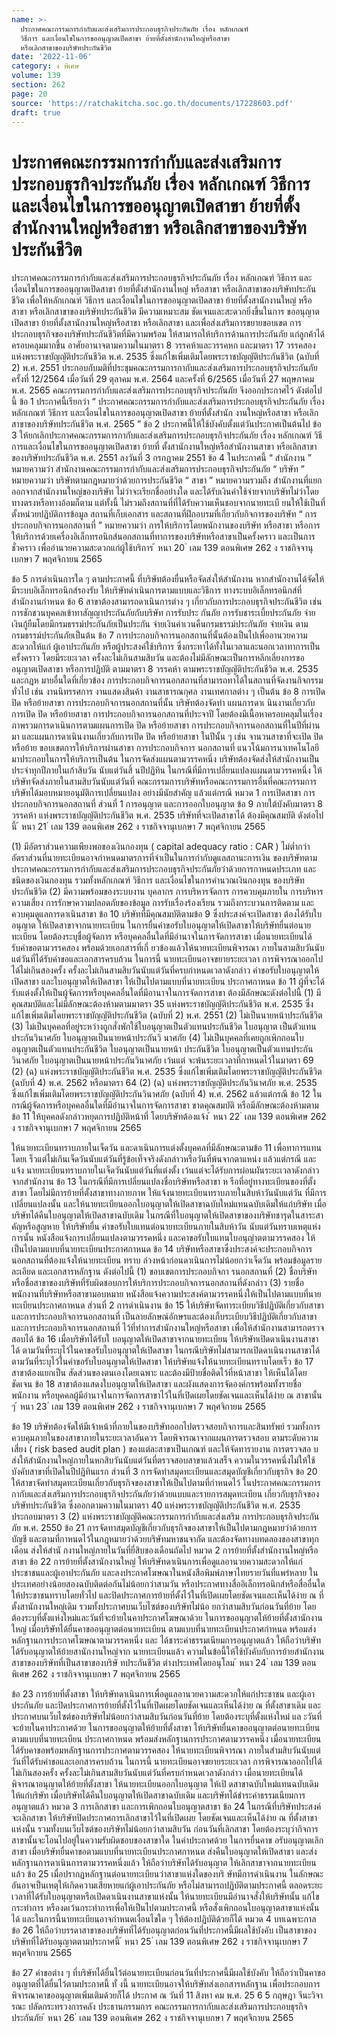 ```yaml
---
name: >-
  ประกาศคณะกรรมการกำกับและส่งเสริมการประกอบธุรกิจประกันภัย เรื่อง หลักเกณฑ์
  วิธีการ และเงื่อนไขในการขออนุญาตเปิดสาขา ย้ายที่ตั้งสำนักงานใหญ่หรือสาขา
  หรือเลิกสาขาของบริษัทประกันชีวิต
date: '2022-11-06'
category: ง พิเศษ
volume: 139
section: 262
page: 20
source: 'https://ratchakitcha.soc.go.th/documents/17228603.pdf'
draft: true
---
```


# ประกาศคณะกรรมการกำกับและส่งเสริมการประกอบธุรกิจประกันภัย เรื่อง หลักเกณฑ์ วิธีการ และเงื่อนไขในการขออนุญาตเปิดสาขา ย้ายที่ตั้งสำนักงานใหญ่หรือสาขา หรือเลิกสาขาของบริษัทประกันชีวิต

ประกาศคณะกรรมการกำกับและส่งเสริมการประกอบธุรกิจประกันภัย เรื่อง หลักเกณฑ์ วิธีการ และเงื่อนไขในการขออนุญาตเปิดสาขา ย้ายที่ตั้งสำนักงานใหญ่ หรือสาขา หรือเลิกสาขาของบริษัทประกันชีวิต เพื่อให้หลักเกณฑ์ วิธีการ และเงื่อนไขในการขออนุญาตเปิดสาขา ย้ายที่ตั้งสานักงานใหญ่ หรือสาขา หรือเลิกสาขาของบริษัทประกันชีวิต มีความเหมาะสม ชัดเจนและสะดวกยิ่งขึ้นในการ ขออนุญาตเปิดสาขา ย้ายที่ตั้งสานักงานใหญ่หรือสาขา หรือเลิกสาขา และเพื่อส่งเสริมการขยายขอบเขต การประกอบธุรกิจของบริษัทประกันชีวิตที่มีความพร้อม ให้สามารถให้บริการด้านการประกันภัย แก่ลูกค้าได้ครอบคลุมมากขึ้น อาศัยอานาจตามความในมาตรา 8 วรรคห้าและวรรคหก และมาตรา 17 วรรคสอง แห่งพระราชบัญญัติประกันชีวิต พ.ศ. 2535 ซึ่งแก้ไขเพิ่มเติมโดยพระราชบัญญัติประกันชีวิต (ฉบับที่ 2) พ.ศ. 2551 ประกอบกับมติที่ประชุมคณะกรรมการกากับและส่งเสริมการประกอบธุรกิจประกันภัย ครั้งที่ 12/2564 เมื่อวันที่ 29 ตุลาคม พ.ศ. 2564 และครั้งที่ 6/2565 เมื่อวันที่ 27 พฤษภาคม พ.ศ. 2565 คณะกรรมการกำกับและส่งเสริมการประกอบธุรกิจประกันภัย จึงออกประกาศไว้ ดังต่อไปนี้ ข้อ 1 ประกาศนี้เรียกว่า “ ประกาศคณะกรรมการกำกับและส่งเสริมการประกอบธุรกิจประกันภัย เรื่อง หลักเกณฑ์ วิธีการ และเงื่อนไขในการขออนุญาตเปิดสาขา ย้ายที่ตั้งสำนัก งานใหญ่หรือสาขา หรือเลิกสาขาของบริษัทประกันชีวิต พ.ศ. 2565 ” ข้อ 2 ประกาศนี้ให้ใช้บังคับตั้งแต่วันประกาศเป็นต้นไป ข้อ 3 ให้ยกเลิกประกาศคณะกรรมการกากับและส่งเสริมการประกอบธุรกิจประกันภัย เรื่อง หลักเกณฑ์ วิธีการและเงื่อนไขในการขออนุญาตเปิดสาขา ย้ายที่ ตั้งสานักงานใหญ่หรือสำนักงานสาขา หรือเลิกสาขาของบริษัทประกันชีวิต พ.ศ. 2551 ลงวันที่ 3 กรกฎาคม 2551 ข้อ 4 ในประกาศนี้ “ สำนักงาน ” หมายความว่า สำนักงานคณะกรรมการกำกับและส่งเสริมการประกอบธุรกิจประกันภัย “ บริษัท ” หมายความว่า บริษัทตามกฎหมายว่าด้วยการประกันชีวิต “ สาขา ” หมายความรวมถึง สำนักงานที่แยกออกจากสำนักงานใหญ่ของบริษัท ไม่ว่าจะเรียกชื่ออย่างใด และได้รับเงินค่าใช้จ่ายจากบริษัทไม่ว่าโดยทางตรงหรือทางอ้อมก็ตาม แต่ทั้งนี้ ไม่รวมถึงสถานที่ที่ได้รับความเห็นชอบจากนายทะเบี ยนให้ใช้เป็นที่ตั้งหน่วยปฏิบัติการข้อมูล สถานที่เก็บเอกสาร และสถานที่ฝึกอบรมที่เกี่ยวกับกิจการของบริษัท “ การประกอบกิจการนอกสถานที่ ” หมายความว่า การให้บริการโดยพนักงานของบริษัท หรือสาขา หรือการให้บริการด้วยเครื่องอิเล็กทรอนิกส์นอกสถานที่ทาการของบริษัทหรือสาขาเป็นครั้งคราว และเป็นการชั่วคราว เพื่ออำนวยความสะดวกแก่ผู้ใช้บริการ ้ หนา 20 ่ เลม 139 ตอนพิเศษ 262 ง ราชกิจจานุเบกษา 7 พฤศจิกายน 2565

ข้อ 5 การดำเนินการใด ๆ ตามประกาศนี้ ที่บริษัทต้องยื่นหรือจัดส่งให้สำนักงาน หากสำนักงานได้จัดให้มีระบบอิเล็กทรอนิกส์รองรับ ให้บริษัทดำเนินการตามแบบและวิธีการ ทางระบบอิเล็กทรอนิกส์ที่สำนักงานกำหนด ข้อ 6 สาขาต้องสามารถดาเนินการต่าง ๆ เกี่ยวกับการประกอบธุรกิจประกันชีวิต เช่น การชักชวนบุคคลเข้าทาสัญญาประกันภัยกับบริษัท การรับประ กันภัย การรับชาระเบี้ยประกันภัย จ่ายเงินกู้ยืมโดยมีกรมธรรม์ประกันภัยเป็นประกัน จ่ายเงินค่าเวนคืนกรมธรรม์ประกันภัย จ่ายเงิน ตามกรมธรรม์ประกันภัยเป็นต้น ข้อ 7 การประกอบกิจการนอกสถานที่นั้นต้องเป็นไปเพื่ออานวยความสะดวกให้แก่ ผู้เอาประกันภัย หรือผู้ประสงค์ใช้บริการ ซึ่งกระทาได้ทั้งในเวลาและนอกเวลาทาการเป็นครั้งคราว โดยมีระยะเวลา ครั้งละไม่เกินสามสิบวัน และต้องไม่มีลักษณะเป็นการหลีกเลี่ยงการขออนุญาตเปิดสาขา หรือการปฏิบัติ ตามมาตรา 8 วรรคห้า ตามพระราชบัญญัติประกันชีวิต พ.ศ. 2535 และกฎห มายอื่นใดที่เกี่ยวข้อง การประกอบกิจการนอกสถานที่สามารถทาได้ในสถานที่จัดงานกิจกรรมทั่วไป เช่น งานนิทรรศการ งานแสดงสินค้า งานสาธารณกุศล งานเทศกาลต่าง ๆ เป็นต้น ข้อ 8 การเปิด ปิด หรือย้ายสาขา การประกอบกิจการนอกสถานที่นั้น บริษัทต้องจัดทำ แผนการดาเ นินงานเกี่ยวกับการเปิด ปิด หรือย้ายสาขา การประกอบกิจการนอกสถานที่ประจาปี โดยต้องมีเนื้อหาครอบคลุมในเรื่องภาพรวมการดาเนินการตามแผนการเปิด ปิด หรือย้ายสาขา การประกอบกิจการนอกสถานที่ในปีที่ผ่านมา และแผนการดาเนินงานเกี่ยวกับการเปิด ปิด หรือย้ายสาขา ในปีนั้น ๆ เช่น จานวนสาขาที่จะเปิด ปิด หรือย้าย ขอบเขตการให้บริการผ่านสาขา การประกอบกิจการ นอกสถานที่ แนวโน้มการนาเทคโนโลยีมาประกอบในการให้บริการเป็นต้น ในการจัดส่งแผนตามวรรคหนึ่ง บริษัทต้องจัดส่งให้สำนักงานเป็นประจำทุกปีภายในเก้าสิบวัน นับแต่วันสิ้ นปีปฏิทิน ในกรณีที่มีการเปลี่ยนแปลงแผนตามวรรคหนึ่ง ให้บริษัทจัดส่งภายในสามสิบวันนับแต่วันที่ คณะกรรมการบริษัทหรือคณะกรรมการอื่นที่คณะกรรมการบริษัทได้มอบหมายอนุมัติการเปลี่ยนแปลง อย่างมีนัยสำคัญ แล้วแต่กรณี หมวด 1 การเปิดสาขา การประกอบกิจการนอกสถานที่ ส่วนที่ 1 การอนุญาต และการออกใบอนุญาต ข้อ 9 ภายใต้บังคับมาตรา 8 วรรคห้า แห่งพระราชบัญญัติประกันชีวิต พ.ศ. 2535 บริษัทที่จะเปิดสาขาได้ ต้องมีคุณสมบัติ ดังต่อไปนี้ ้ หนา 21 ่ เลม 139 ตอนพิเศษ 262 ง ราชกิจจานุเบกษา 7 พฤศจิกายน 2565

(1) มีอัตราส่วนความเพียงพอของเงินกองทุน ( capital adequacy ratio : CAR ) ไม่ต่ำกว่าอัตราส่วนที่นายทะเบียนอาจกำหนดมาตรการที่จำเป็นในการกำกับดูแลสถานะการเงิน ของบริษัทตามประกาศคณะกรรมการกำกับและส่งเสริมการประกอบธุรกิจประกันภัยว่าด้วยการกาหนดประเภท และชนิดของเงินกองทุน รวมทั้งหลักเกณฑ์ วิธีการ และเงื่อนไขในการคำนวณเงินกองทุน ของบริษัทประกันชีวิต (2) มีความพร้อมของระบบงาน บุคลากร การบริหารจัดการ การควบคุมภายใน การบริหาร ความเสี่ยง การรักษาความปลอดภัยของข้อมูล การรับเรื่องร้องเรียน รวมถึงกระบวนการติดตาม และควบคุมดูแลการดาเนินสาขา ข้อ 10 บริษัทที่มีคุณสมบัติตามข้อ 9 ซึ่งประสงค์จะเปิดสาขา ต้องได้รับใบอนุญาต ให้เปิดสาขาจากนายทะเบียน ในการยื่นคำขอรับใบอนุญาตให้เปิดสาขาให้บริษัทยื่นต่อนายทะเบียน โดยต้องระบุชื่อผู้จัดการ หรือบุคคลอื่นใดที่มีอำนาจในการจัดการสาขา เมื่อนายทะเบียนได้รับคำขอตามวรรคสอง พร้อมด้วยเอกสารที่เกี่ ยวข้องแล้วให้นายทะเบียนพิจารณา ภายในสามสิบวันนับแต่วันที่ได้รับคำขอและเอกสารครบถ้วน ในการนี้ นายทะเบียนอาจขยายระยะเวลา การพิจารณาออกไปได้ไม่เกินสองครั้ง ครั้งละไม่เกินสามสิบวันนับแต่วันที่ครบกำหนดเวลาดังกล่าว คำขอรับใบอนุญาตให้เปิดสาขา และใบอนุญาตให้เปิดสาขา ให้เป็นไปตามแบบที่นายทะเบียน ประกาศกาหนด ข้อ 11 ผู้ที่จะได้รับแต่งตั้งให้เป็นผู้จัดการหรือบุคคลอื่นใดที่มีอานาจในการจัดการสาขา ต้องมีลักษณะดังต่อไปนี้ (1) มีคุณสมบัติและไม่มีลักษณะต้องห้ามตามมาตรา 35 แห่งพระราชบัญญัติประกันชีวิต พ.ศ. 2535 ซึ่งแก้ไขเพิ่มเติมโดยพระราชบัญญัติประกันชีวิต (ฉบับที่ 2) พ.ศ. 2551 (2) ไม่เป็นนายหน้าประกันชีวิต (3) ไม่เป็นบุคคลที่อยู่ระหว่างถูกสั่งพักใช้ใบอนุญาตเป็นตัวแทนประกันชีวิต ใบอนุญาต เป็นตัวแทนประกันวินาศภัย ใบอนุญาตเป็นนายหน้าประกันวิ นาศภัย (4) ไม่เป็นบุคคลที่เคยถูกเพิกถอนใบอนุญาตเป็นตัวแทนประกันชีวิต ใบอนุญาตเป็นนายหน้า ประกันชีวิต ใบอนุญาตเป็นตัวแทนประกันวินาศภัย ใบอนุญาตเป็นนายหน้าประกันวินาศภัย เว้นแต่ จะพ้นระยะเวลาที่กาหนดไว้ในมาตรา 69 (2) (ฉ) แห่งพระราชบัญญัติประกันชีวิต พ.ศ. 2535 ซึ่งแก้ไขเพิ่มเติมโดยพระราชบัญญัติประกันชีวิต (ฉบับที่ 4) พ.ศ. 2562 หรือมาตรา 64 (2) (ฉ) แห่งพระราชบัญญัติประกันวินาศภัย พ.ศ. 2535 ซึ่งแก้ไขเพิ่มเติมโดยพระราชบัญญัติประกันวินาศภัย (ฉบับที่ 4) พ.ศ. 2562 แล้วแต่กรณี ข้อ 12 ในกรณีผู้จัดการหรือบุคคลอื่นใดที่มีอำนาจในการจัดการสาขา ขาดคุณสมบัติ หรือมีลักษณะต้องห้ามตามข้อ 11 ให้บุคคลดังกล่าวหยุดการปฏิบัติหน้าที่ โดยบริษัทต้องแจ้ง ้ หนา 22 ่ เลม 139 ตอนพิเศษ 262 ง ราชกิจจานุเบกษา 7 พฤศจิกายน 2565

ให้นายทะเบียนทราบภายในเจ็ดวัน และดาเนินการแต่งตั้งบุคคลที่มีลักษณะตามข้อ 11 เพื่อทาการแทน โดยเ ร็วแต่ไม่เกินเจ็ดวันนับแต่วันที่รู้ข้อเท็จจริงดังกล่าวหรือวันที่พ้นจากตาแหน่ง แล้วแต่กรณี และแจ้ง นายทะเบียนทราบภายในเจ็ดวันนับแต่วันที่แต่งตั้ง เว้นแต่จะได้รับการผ่อนผันระยะเวลาดังกล่าว จากสำนักงาน ข้อ 13 ในกรณีที่มีการเปลี่ยนแปลงชื่อบริษัทหรือสาขา ห รือที่อยู่ทางทะเบียนของที่ตั้งสาขา โดยไม่มีการย้ายที่ตั้งสาขาทางกายภาพ ให้แจ้งนายทะเบียนทราบภายในสิบห้าวันนับแต่วัน ที่มีการเปลี่ยนแปลงนั้น และให้นายทะเบียนออกใบอนุญาตให้เปิดสาขาฉบับใหม่แทนฉบับเดิมให้แก่บริษัท เมื่อบริษัทได้คืนใบอนุญาตให้เปิดสาขาฉบับเดิม ในกรณีที่ใบอนุญาตให้เปิดสาขาของบริษัทชารุดในสาระสาคัญหรือสูญหาย ให้บริษัทยื่น คำขอรับใบแทนต่อนายทะเบียนภายในสิบห้าวัน นับแต่วันทราบเหตุแห่งการนั้น หนังสือแจ้งการเปลี่ยนแปลงตามวรรคหนึ่ง และคาขอรับใบแทนใบอนุญำตตามวรรคสอง ให้เป็นไปตามแบบที่นายทะเบียนประกาศกาหนด ข้อ 14 บริษัทหรือสาขาซึ่งประสงค์จะประกอบกิจการนอกสถานที่ต้องแจ้งให้นายทะเบียน ทราบ ล่วงหน้าก่อนดาเนินการไม่น้อยกว่าเจ็ดวัน พร้อมข้อมูลรายละเอียด และเอกสารหลักฐาน ดังต่อไปนี้ (1) ขอบเขตการประกอบกิจกา รนอกสถานที่ (2) ชื่อบริษัทหรือชื่อสาขาของบริษัทที่รับผิดชอบการให้บริการประกอบกิจการนอกสถานที่ดังกล่าว (3) รายชื่อพนักงานที่บริษัทหรือสาขามอบหมาย หนังสือแจ้งความประสงค์ตามวรรคหนึ่งให้เป็นไปตามแบบที่นายทะเบียนประกาศกาหนด ส่วนที่ 2 การดำเนินงาน ข้อ 15 ให้บริษัทจัดทาระเบียบวิธีปฏิบัติเกี่ยวกับสาขา และการประกอบกิจการนอกสถานที่ เป็นลายลักษณ์อักษรและต้องเก็บระเบียบวิธีปฏิบัติเกี่ยวกับสาขา และการประกอบกิจการนอกสถานที่ ไว้ที่ทำการสำนักงานใหญ่หรือสาขา เพื่อให้สำนักงานสามารถตรวจสอบได้ ข้อ 16 เมื่อบริษัทได้รับใ บอนุญาตให้เปิดสาขาจากนายทะเบียน ให้บริษัทเปิดดาเนินงานสาขาได้ ตามวันที่ระบุไว้ในคาขอรับใบอนุญาตให้เปิดสาขา ในกรณีบริษัทไม่สามารถเปิดดาเนินงานสาขาได้ ตามวันที่ระบุไว้ในคำขอรับใบอนุญาตให้เปิดสาขา ให้บริษัทแจ้งให้นายทะเบียนทราบโดยเร็ว ข้อ 17 สาขาต้องแยกเป็น สัดส่วนของตนเองโดยเฉพาะ และต้องมีป้ายชื่อติดไว้ที่หน้าสาขา ให้เห็นได้โดยชัดเจน ข้อ 18 สาขาต้องแสดงใบอนุญาตให้เปิดสาขา และผังแสดงการจัดองค์กรพร้อมทั้งรายชื่อพนักงาน หรือบุคคลผู้มีอำนาจในการจัดการสาขาไว้ในที่เปิดเผยโดยชัดเจนและเห็นได้ง่าย ณ สาขานั้น ๆ ้ หนา 23 ่ เลม 139 ตอนพิเศษ 262 ง ราชกิจจานุเบกษา 7 พฤศจิกายน 2565

ข้อ 19 บริษัทต้องจัดให้มีเจ้าหน้าที่ภายในของบริษัทออกไปตรวจสอบกิจการและสินทรัพย์ รวมทั้งการควบคุมภายในของสาขาภายในระยะเวลาอันควร โดยพิจารณาจากแผนการตรวจสอบ ตามระดับความเสี่ยง ( risk based audit plan ) ของแต่ละสาขาเป็นเกณฑ์ และให้จัดทารายงาน การตรวจสอ บส่งให้สำนักงานใหญ่ภายในหกสิบวันนับแต่วันที่ตรวจสอบสาขาแล้วเสร็จ ความในวรรคหนึ่งไม่ให้ใช้บังคับสาขาที่เปิดในปีปฏิทินแรก ส่วนที่ 3 การจัดทำสมุดทะเบียนและสมุดบัญชีเกี่ยวกับธุรกิจ ข้อ 20 ให้สาขาจัดทำสมุดทะเบียนเกี่ยวกับธุรกิจของสาขาให้เป็นไปตามที่กำหนดไว้ ในประกาศคณะกรรมการกากับและส่งเสริมการประกอบธุรกิจประกันภัยว่าด้วยแบบและรายการสมุดทะเบียน เกี่ยวกับธุรกิจของบริษัทประกันชีวิต ซึ่งออกตามความในมาตรา 40 แห่งพระราชบัญญัติประกันชีวิต พ.ศ. 2535 ประกอบมาตรา 3 (2) แห่งพระราชบัญญัติคณะกรรมการกำกับและส่งเสริม การประกอบธุรกิจประกันภัย พ.ศ. 2550 ข้อ 21 การจัดทาสมุดบัญชีเกี่ยวกับธุรกิจของสาขาให้เป็นไปตามกฎหมายว่าด้วยการบัญชี และตามที่กาหนดไว้ในกฎหมายว่าด้วยบริษัทมหาชนจากัด และต้องจัดทางบทดลองของสาขาทุกเดือน ส่งให้สำนั กงานใหญ่ภายในวันที่ยี่สิบของเดือนถัดไป หมวด 2 การย้ายที่ตั้งสำนักงานใหญ่หรือสาขา ข้อ 22 การย้ายที่ตั้งสานักงานใหญ่ ให้บริษัทดาเนินการเพื่อดูแลอานวยความสะดวกให้แก่ ประชาชนและผู้เอาประกันภัย และลงประกาศโฆษณาในหนังสือพิมพ์ภาษาไทยรายวันที่แพร่หลาย ในประเทศอย่างน้อยสองฉบับติดต่อกันไม่น้อยกว่าสามวัน หรือประกาศทางสื่ออิเล็กทรอนิกส์หรือสื่ออื่นใด ให้ประชาชนทราบโดยทั่วไป และปิดประกาศการย้ายที่ตั้งไว้ในที่เปิดเผยโดยชัดเจนและเห็นได้ง่าย ณ ที่ตั้งสานักงานใหญ่เดิม รวมทั้งประกาศบนเว็บไซต์ของบริษัทไม่น้อ ยกว่าสามสิบวันก่อนวันที่ย้าย โดยต้องระบุที่ตั้งแห่งใหม่และวันที่จะย้ายในคาประกาศโฆษณาด้วย ในการขออนุญาตให้ย้ายที่ตั้งสานักงานใหญ่ เมื่อบริษัทได้ยื่นคาขออนุญาตต่อนายทะเบียน ตามแบบที่นายทะเบียนประกาศกำหนด พร้อมส่งหลักฐานการประกาศโฆษณาตามวรรคหนึ่ง และ ได้ชาระค่าธรรมเนียมการอนุญาตแล้ว ให้ถือว่าบริษัทได้รับอนุญาตให้ย้ายสานักงานใหญ่จาก นายทะเบียนแล้ว ความในข้อนี้ให้ใช้บังคับกับการย้ายสำนักงานสาขาของบริษัทที่เป็นสาขาของบริษั ทประกันชีวิต ต่างประเทศโดยอนุโลม ้ หนา 24 ่ เลม 139 ตอนพิเศษ 262 ง ราชกิจจานุเบกษา 7 พฤศจิกายน 2565

ข้อ 23 การย้ายที่ตั้งสาขา ให้บริษัทดาเนินการเพื่อดูแลอานวยความสะดวกให้แก่ประชาชน และผู้เอาประกันภัย และปิดประกาศการย้ายที่ตั้งไว้ในที่เปิดเผยโดยชัดเจนและเห็นได้ง่าย ณ ที่ตั้งสาขาเดิม และประกาศบนเว็บไซต์ของบริษัทไม่น้อยกว่าสามสิบวันก่อนวันที่ย้าย โดยต้องระบุที่ตั้งแห่งใหม่ แล ะวันที่จะย้ายในคาประกาศด้วย ในการขออนุญาตให้ย้ายที่ตั้งสาขา ให้บริษัทยื่นคาขออนุญาตต่อนายทะเบียนตามแบบที่นายทะเบียน ประกาศกาหนด พร้อมส่งหลักฐานการประกาศตามวรรคหนึ่ง เมื่อนายทะเบียนได้รับคาขอพร้อมหลักฐานการประกาศตามวรรคสอง ให้นายทะเบียนพิจารณา ภายในสำมสิบวันนับแต่วันที่ได้รับคำขอและเอกสารครบถ้วน ในการนี้ นายทะเบียนอาจขยายระยะเวลา การพิจารณาออกไปได้ไม่เกินสองครั้ง ครั้งละไม่เกินสามสิบวันนับแต่วันที่ครบกำหนดเวลาดังกล่าว เมื่อนายทะเบียนได้พิจารณาอนุญาตให้ย้ายที่ตั้งสาขา ให้นายทะเบียนออกใบอนุญาต ให้เปิ ดสาขาฉบับใหม่แทนฉบับเดิมให้แก่บริษัท เมื่อบริษัทได้คืนใบอนุญาตให้เปิดสาขาฉบับเดิม และบริษัทได้ชำระค่าธรรมเนียมการอนุญาตแล้ว หมวด 3 การเลิกสาขา และการเพิกถอนใบอนุญาตสาขา ข้อ 24 ในกรณีที่บริษัทประสงค์จะเลิกสาขา ให้บริษัทปิดประกาศการเลิกสาขาไว้ในที่เปิดเผย โดยชัดเจนและเห็นได้ง่าย ณ ที่ตั้งสาขาแห่งนั้น รวมทั้งบนเว็บไซต์ของบริษัทไม่น้อยกว่าสามสิบวัน ก่อนวันที่เลิกสาขา โดยต้องระบุว่ากิจการสาขานั้นจะโอนไปอยู่ในความรับผิดชอบของสาขาใด ในคำประกาศด้วย ในการยื่นคาข อรับอนุญาตเลิกสาขา เมื่อบริษัทยื่นคาขอตามแบบที่นายทะเบียนประกาศกาหนด ส่งคืนใบอนุญาตให้เปิดสาขา และส่งหลักฐานการดาเนินการตามวรรคหนึ่งแล้ว ให้ถือว่าบริษัทได้รับอนุญาต ให้เลิกสาขาจากนายทะเบียนแล้ว ข้อ 25 เมื่อปรากฏหลักฐานต่อนายทะเบียนว่าสาขาแห่งใดของบริ ษัทมีการดำเนินงาน ในลักษณะอันอาจเป็นเหตุให้เกิดความเสียหายแก่ผู้เอาประกันภัย หรือไม่สามารถปฏิบัติตามประกาศนี้ ตลอดระยะเวลาที่ได้รับใบอนุญาตหรือเปิดดาเนินงานสาขาแห่งนั้น ให้นายทะเบียนมีอำนาจสั่งให้บริษัทนั้น แก้ไข กระทำการ หรืองดเว้นกระทำการเพื่อให้เป็นไปตามประกาศนี้ หรือสั่งเพิกถอนใบอนุญาตสาขาแห่งนั้นได้ และในการนี้นายทะเบียนอาจกำหนดเงื่อนไขใด ๆ ให้ต้องปฏิบัติด้วยก็ได้ หมวด 4 บทเฉพาะกาล ข้อ 26 ให้ถือว่าบรรดาสาขาของบริษัทที่ได้รับอนุญาตก่อนวันที่ประกาศนี้มีผลใช้บังคับ เป็นสาขาของบริษัทที่ได้รับอนุญาตตามประกาศนี้ ้ หนา 25 ่ เลม 139 ตอนพิเศษ 262 ง ราชกิจจานุเบกษา 7 พฤศจิกายน 2565

ข้อ 27 คำขอต่าง ๆ ที่บริษัทได้ยื่นไว้ต่อนายทะเบียนก่อนวันที่ประกาศนี้มีผลใช้บังคับ ให้ถือว่าเป็นคาขออนุญาตที่ได้ยื่นไว้ตามประกาศนี้ ทั้ งนี้ นายทะเบียนอาจให้บริษัทส่งเอกสารหลักฐาน เพื่อประกอบการพิจารณาคาขออนุญาตเพิ่มเติมด้วยก็ได้ ประกาศ ณ วันที่ 11 สิงหา คม พ.ศ. 25 6 5 กฤษฎา จีนะวิจารณะ ปลัดกระทรวงการคลัง ประธานกรรมการ คณะกรรมการกากับและส่งเสริมการประกอบธุรกิจประกันภัย ้ หนา 26 ่ เลม 139 ตอนพิเศษ 262 ง ราชกิจจานุเบกษา 7 พฤศจิกายน 2565
